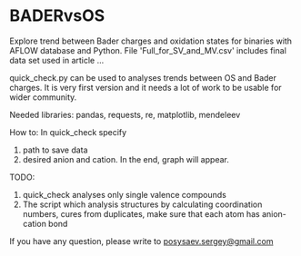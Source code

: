 # BADERvsOS
Explore trend between Bader charges and oxidation states for binaries with AFLOW database and Python.
File 'Full_for_SV_and_MV.csv' includes final data set used in article ... 

quick_check.py can be used to analyses trends between OS and Bader charges. It is very first version and it needs a lot of work to be usable for wider community.

Needed libraries: pandas, requests, re, matplotlib, mendeleev

How to:
In quick_check specify 
1) path to save data 
2) desired anion and cation. 
In the end, graph will appear.

TODO:
1. quick_check analyses only single valence compounds
2. The script which analysis structures by calculating coordination numbers, cures from duplicates, make sure that each atom has anion-cation bond


If you have any question, please write to posysaev.sergey@gmail.com
